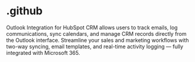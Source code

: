 # .github
Outlook Integration for HubSpot CRM allows users to track emails, log communications, sync calendars, and manage CRM records directly from the Outlook interface. Streamline your sales and marketing workflows with two-way syncing, email templates, and real-time activity logging — fully integrated with Microsoft 365.
